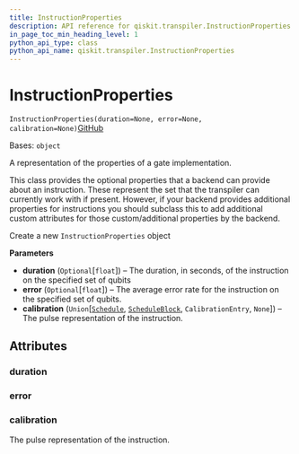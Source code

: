 ```yaml
---
title: InstructionProperties
description: API reference for qiskit.transpiler.InstructionProperties
in_page_toc_min_heading_level: 1
python_api_type: class
python_api_name: qiskit.transpiler.InstructionProperties
---
```


# InstructionProperties

<span id="qiskit.transpiler.InstructionProperties" />

`InstructionProperties(duration=None, error=None, calibration=None)`[GitHub](https://github.com/qiskit/qiskit/tree/stable/0.40/qiskit/transpiler/target.py "view source code")

Bases: `object`

A representation of the properties of a gate implementation.

This class provides the optional properties that a backend can provide about an instruction. These represent the set that the transpiler can currently work with if present. However, if your backend provides additional properties for instructions you should subclass this to add additional custom attributes for those custom/additional properties by the backend.

Create a new `InstructionProperties` object

**Parameters**

*   **duration** (`Optional`\[`float`]) – The duration, in seconds, of the instruction on the specified set of qubits
*   **error** (`Optional`\[`float`]) – The average error rate for the instruction on the specified set of qubits.
*   **calibration** (`Union`\[[`Schedule`](qiskit.pulse.Schedule "qiskit.pulse.schedule.Schedule"), [`ScheduleBlock`](qiskit.pulse.ScheduleBlock "qiskit.pulse.schedule.ScheduleBlock"), `CalibrationEntry`, `None`]) – The pulse representation of the instruction.

## Attributes

<span id="qiskit.transpiler.InstructionProperties.duration" />

### duration

<span id="qiskit.transpiler.InstructionProperties.error" />

### error

<span id="qiskit.transpiler.InstructionProperties.calibration" />

### calibration

The pulse representation of the instruction.

